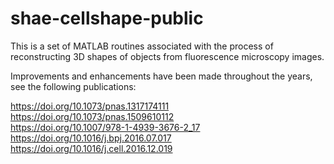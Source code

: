 # shae-cellshape-public

This is a set of MATLAB routines associated with the process of reconstructing 3D shapes of objects from fluorescence microscopy images.

Improvements and enhancements have been made throughout the years, see the following publications:

https://doi.org/10.1073/pnas.1317174111 <br>
https://doi.org/10.1073/pnas.1509610112 <br>
https://doi.org/10.1007/978-1-4939-3676-2_17 <br>
https://doi.org/10.1016/j.bpj.2016.07.017 <br>
https://doi.org/10.1016/j.cell.2016.12.019 <br>

